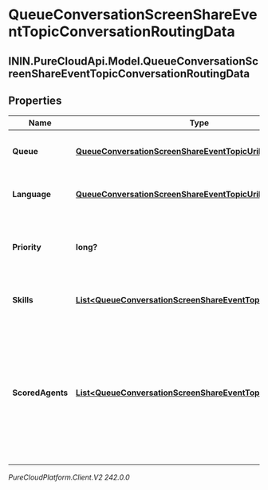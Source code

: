 # QueueConversationScreenShareEventTopicConversationRoutingData

## ININ.PureCloudApi.Model.QueueConversationScreenShareEventTopicConversationRoutingData

## Properties

|Name | Type | Description | Notes|
|------------ | ------------- | ------------- | -------------|
| **Queue** | [**QueueConversationScreenShareEventTopicUriReference**](QueueConversationScreenShareEventTopicUriReference) | A UriReference for a resource | [optional] |
| **Language** | [**QueueConversationScreenShareEventTopicUriReference**](QueueConversationScreenShareEventTopicUriReference) | A UriReference for a resource | [optional] |
| **Priority** | **long?** | The priority of the conversation to use for routing decisions | [optional] |
| **Skills** | [**List&lt;QueueConversationScreenShareEventTopicUriReference&gt;**](QueueConversationScreenShareEventTopicUriReference) | The skills to use for routing decisions | [optional] |
| **ScoredAgents** | [**List&lt;QueueConversationScreenShareEventTopicScoredAgent&gt;**](QueueConversationScreenShareEventTopicScoredAgent) | A collection of agents and their assigned scores for this conversation (0 - 100, higher being better), for use in routing to preferred agents | [optional] |



_PureCloudPlatform.Client.V2 242.0.0_
